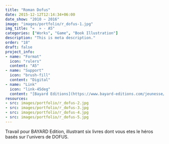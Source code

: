 ```yaml
---
title: "Roman Dofus"
date: 2015-12-12T12:14:34+06:00
date_show: "2010 ~ 2016"
image: "images/portfolio/r_dofus-1.jpg"
img_title: "«  » - A5"
categories: ["Works", "Game", "Book Illustration"]
description: "This is meta description."
order: "18"
draft: false
project_info:
- name: "Format"
  icon: "rulers"
  content: "A5"
- name: "Support"
  icon: "brush-fill"
  content: "Digital"
- name: "Link"
  icon: "link-45deg"
  content: "[Bayard Editions](https://www.bayard-editions.com/jeunesse/collection/dofus)"
resources:
- src: images/portfolio/r_dofus-2.jpg
- src: images/portfolio/r_dofus-3.jpg
- src: images/portfolio/r_dofus-4.jpg
- src: images/portfolio/r_dofus-5.jpg
---
```


Travail pour BAYARD Edition, illustrant six livres dont vous etes le héros basés sur l'univers de DOFUS.
